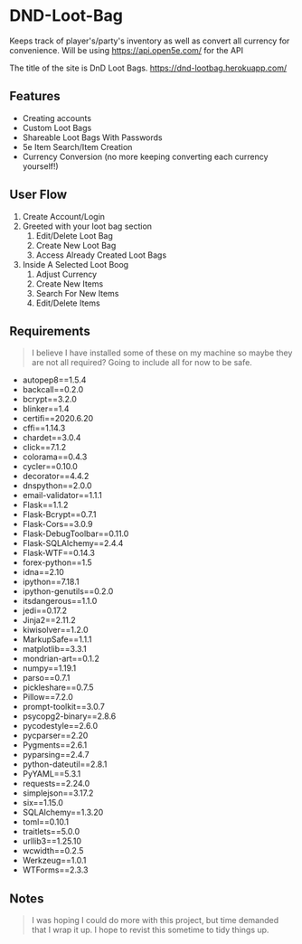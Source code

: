 # DND-Loot-Bag

Keeps track of player's/party's inventory as well as convert all currency for convenience.
Will be using https://api.open5e.com/ for the API


The title of the site is DnD Loot Bags.
https://dnd-lootbag.herokuapp.com/

## Features
* Creating accounts
* Custom Loot Bags
* Shareable Loot Bags With Passwords
* 5e Item Search/Item Creation
* Currency Conversion (no more keeping converting each currency yourself!)

## User Flow
1. Create Account/Login
1. Greeted with your loot bag section
    1. Edit/Delete Loot Bag
    1. Create New Loot Bag
    1. Access Already Created Loot Bags
1. Inside A Selected Loot Boog
    1. Adjust Currency
    1. Create New Items
    1. Search For New Items
    1. Edit/Delete Items

## Requirements 
> I believe I have installed some of these on my machine so maybe they are not all required?
> Going to include all for now to be safe.
* autopep8==1.5.4
* backcall==0.2.0
* bcrypt==3.2.0
* blinker==1.4
* certifi==2020.6.20
* cffi==1.14.3
* chardet==3.0.4
* click==7.1.2
* colorama==0.4.3
* cycler==0.10.0
* decorator==4.4.2
* dnspython==2.0.0
* email-validator==1.1.1
* Flask==1.1.2
* Flask-Bcrypt==0.7.1
* Flask-Cors==3.0.9
* Flask-DebugToolbar==0.11.0
* Flask-SQLAlchemy==2.4.4
* Flask-WTF==0.14.3
* forex-python==1.5
* idna==2.10
* ipython==7.18.1
* ipython-genutils==0.2.0
* itsdangerous==1.1.0
* jedi==0.17.2
* Jinja2==2.11.2
* kiwisolver==1.2.0
* MarkupSafe==1.1.1
* matplotlib==3.3.1
* mondrian-art==0.1.2
* numpy==1.19.1
* parso==0.7.1
* pickleshare==0.7.5
* Pillow==7.2.0
* prompt-toolkit==3.0.7
* psycopg2-binary==2.8.6
* pycodestyle==2.6.0
* pycparser==2.20
* Pygments==2.6.1
* pyparsing==2.4.7
* python-dateutil==2.8.1
* PyYAML==5.3.1
* requests==2.24.0
* simplejson==3.17.2
* six==1.15.0
* SQLAlchemy==1.3.20
* toml==0.10.1
* traitlets==5.0.0
* urllib3==1.25.10
* wcwidth==0.2.5
* Werkzeug==1.0.1
* WTForms==2.3.3

## Notes
> I was hoping I could do more with this project, but time demanded that I wrap it up.
> I hope to revist this sometime to tidy things up. 
